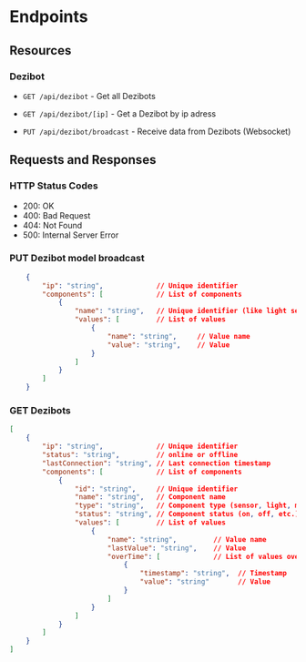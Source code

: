# Endpoints

## Resources

### Dezibot

- `GET /api/dezibot` - Get all Dezibots
- `GET /api/dezibot/[ip]` - Get a Dezibot by ip adress


- `PUT /api/dezibot/broadcast` - Receive data from Dezibots (Websocket)

## Requests and Responses

### HTTP Status Codes
- 200: OK
- 400: Bad Request
- 404: Not Found
- 500: Internal Server Error

### PUT Dezibot model broadcast

```json
    {
        "ip": "string",             // Unique identifier
        "components": [             // List of components
            {
                "name": "string",   // Unique identifier (like light sensor)
                "values": [         // List of values
                    {
                        "name": "string",     // Value name
                        "value": "string",    // Value
                    }
                ]
            }
        ]
    }
```

### GET Dezibots


```json
[
    {
        "ip": "string",             // Unique identifier
        "status": "string",         // online or offline
        "lastConnection": "string", // Last connection timestamp
        "components": [             // List of components
            {
                "id": "string",     // Unique identifier
                "name": "string",   // Component name
                "type": "string",   // Component type (sensor, light, motor, etc.)
                "status": "string", // Component status (on, off, etc.)
                "values": [         // List of values
                    {
                        "name": "string",         // Value name
                        "lastValue": "string",    // Value
                        "overTime": [             // List of values over time
                            {
                                "timestamp": "string",  // Timestamp
                                "value": "string"       // Value
                            }
                        ]
                    }
                ]
            }
        ]
    }
]
```

